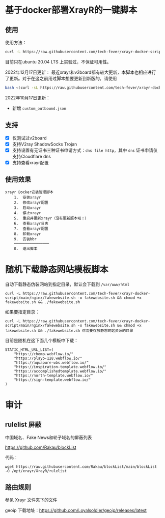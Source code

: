 # 基于docker部署XrayR的一键脚本
## 使用
使用方法：
```bash
curl -L https://raw.githubusercontent.com/tech-fever/xrayr-docker-script/main/xrayr.sh -o xrayr.sh && chmod +x xrayr.sh && ./xrayr.sh
```

目前只在ubuntu 20.04 LTS 上实验过，不保证可用性。

2022年12月17日更新：
最近xrayr和v2board都有较大更新，本脚本也相应进行了更新。对于在这之前用过脚本想要更新到新版的，请使用
```bash
bash <(curl -sL https://raw.githubusercontent.com/tech-fever/xrayr-docker-script/main/update.sh)
```

2022年10月17日更新：
- 新增 `custom_outbound.json`


## 支持

- [x] 仅测试过v2board
- [x] 支持V2ray ShadowSocks Trojan
- [x] 支持设置有无证书三种证书申请方式：`dns file http`，其中 `dns` 证书申请仅支持Cloudflare dns
- [x] 支持查看xrayr配置

## 使用效果

```shell
xrayr Docker安装管理脚本
    1.  安装xrayr
    2.  修改xrayr配置
    3.  启动xrayr
    4.  停止xrayr
    5.  重启并更新xrayr（没有更新版本啦！）
    6.  查看xrayr日志
    7.  查看xrayr配置
    8.  卸载xrayr
    9.  安装bbr
    ————————————————
    0.  退出脚本
```

# 随机下载静态网站模板脚本
自动下载静态伪装网站到指定目录，默认会下载到 `/var/www/html`
```
curl -L https://raw.githubusercontent.com/tech-fever/xrayr-docker-script/main/nginx/fakewebsite.sh -o fakewebsite.sh && chmod +x fakewebsite.sh && ./fakewebsite.sh
```

如果要指定目录：
```
curl -L https://raw.githubusercontent.com/tech-fever/xrayr-docker-script/main/nginx/fakewebsite.sh -o fakewebsite.sh && chmod +x fakewebsite.sh && ./fakewebsite.sh 你需要存放静态网站资源的目录
```

目前是随机在这下面几个模板中下载：
```
STATIC_HTML_URL_LIST=(
    "https://chomp.webflow.io/"
    "https://playo-128.webflow.io/"
    "https://aquapure-wbs.webflow.io/"
    "https://inspiration-template.webflow.io/"
    "https://accomplishedtemplate.webflow.io/"
    "https://north-template.webflow.io/"
    "https://sign-template.webflow.io/"
)
```

# 审计

## rulelist 屏蔽
中国域名、Fake News和轮子域名的屏蔽列表

https://github.com/Rakau/blockList

代码：
```
wget https://raw.githubusercontent.com/Rakau/blockList/main/blockList -O /opt/xrayr/XrayR/rulelist
```

## 路由规则
参见 Xrayr 文件夹下的文件

geoip 下载地址：https://github.com/Loyalsoldier/geoip/releases/latest

